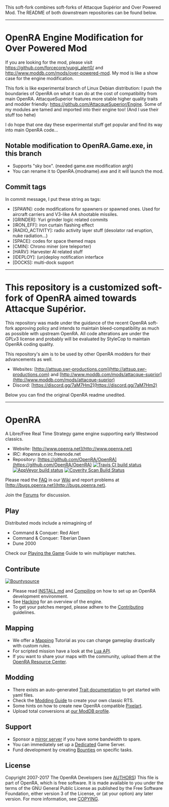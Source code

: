 This soft-fork combines soft-forks of Attacque Supérior and Over Powered Mod. The README of both downstream repositories can be found below.

***

# OpenRA Engine Modification for Over Powered Mod

If you are looking for the mod, please visit https://github.com/forcecore/yupgi_alert0/ and http://www.moddb.com/mods/over-powered-mod. My mod is like a show case for the engine modification.

This fork is like experimental branch of Linux Debian distribution: I push the boundaries of OpenRA on what it can do at the cost of compatibility from main OpenRA. AttacqueSuperior features more stable higher quality traits and modder friendly: https://github.com/AttacqueSuperior/Engine. Some of my modules are tamed and imported into their engine too! (And I use their stuff too hehe)

I do hope that one day these experimental stuff get popular and find its way into main OpenRA code...

## Notable modification to OpenRA.Game.exe, in this branch
* Supports "sky box". (needed game.exe modification argh)
* You can rename it to OpenRA.{modname}.exe and it will launch the mod.

## Commit tags
In commit message, I put these string as tags:
* [SPAWN]: code modifications for spawners or spawned ones. Used for aircraft carriers and V3-like AA shootable missiles.
* [GRINDER]: Yuri grinder logic related commits
* [IRON_EFF]: iron curtain flashing effect
* [RADIO_ACTIVITY]: radio activity layer stuff (desolator rad eruption, nuke radiation...)
* [SPACE]: codes for space themed maps
* [CMIN]: Chrono miner (ore teleporter)
* [HARV]: Harvester AI related stuff
* [IDEPLOY]: (un)deploy notification interface
* [DOCKS]: multi-dock support

***

# This repository is a customized soft-fork of OpenRA aimed towards Attacque Supérior.

This repository was made under the guidance of the recent OpenRA soft-fork approving policy and intends to maintain bleed-compatibility as much as possible with upstream OpenRA. All code alterations are under the GPLv3 license and probably will be evaluated by StyleCop to maintain OpenRA coding quality.

This repository's aim is to be used by other OpenRA modders for their advancements as well.

* Websites: [http://attsup.swr-productions.com](http://attsup.swr-productions.com) and [http://www.moddb.com/mods/attacque-suprior](http://www.moddb.com/mods/attacque-suprior)
* Discord: [https://discord.gg/7aM7Hm2](https://discord.gg/7aM7Hm2)

Below you can find the original OpenRA readme unedited.

***

# OpenRA

A Libre/Free Real Time Strategy game engine supporting early Westwood classics.

* Website: [http://www.openra.net](http://www.openra.net)
* IRC: \#openra on irc.freenode.net
* Repository: [https://github.com/OpenRA/OpenRA](https://github.com/OpenRA/OpenRA) [![Travis CI build status](https://travis-ci.org/OpenRA/OpenRA.svg?branch=bleed)](https://travis-ci.org/OpenRA/OpenRA) [![AppVeyor build status](https://ci.appveyor.com/api/projects/status/axc9k6jd25ej2o4w?svg=true)](https://ci.appveyor.com/project/OpenRA/openra) [![Coverity Scan Build Status](https://scan.coverity.com/projects/3650/badge.svg)](https://scan.coverity.com/projects/3650)

Please read the [FAQ](http://wiki.openra.net/FAQ) in our [Wiki](http://wiki.openra.net) and report problems at [http://bugs.openra.net](http://bugs.openra.net).

Join the [Forums](http://www.sleipnirstuff.com/forum/viewforum.php?f=80) for discussion.

## Play

Distributed mods include a reimagining of

* Command & Conquer: Red Alert
* Command & Conquer: Tiberian Dawn
* Dune 2000

Check our [Playing the Game](https://github.com/OpenRA/OpenRA/wiki/Playing-the-game) Guide to win multiplayer matches.

## Contribute

[![Bountysource](https://api.bountysource.com/badge/team?team_id=528&style=bounties_received)](https://www.bountysource.com/teams/openra/issues?utm_source=OpenRA&utm_medium=shield&utm_campaign=bounties_received)

* Please read [INSTALL.md](https://github.com/OpenRA/OpenRA/blob/bleed/INSTALL.md) and [Compiling](http://wiki.openra.net/Compiling) on how to set up an OpenRA development environment.
* See [Hacking](http://wiki.openra.net/Hacking) for an overview of the engine.
* To get your patches merged, please adhere to the [Contributing](https://github.com/OpenRA/OpenRA/blob/bleed/CONTRIBUTING.md) guidelines.

## Mapping

* We offer a [Mapping](http://wiki.openra.net/Mapping) Tutorial as you can change gameplay drastically with custom rules.
* For scripted mission have a look at the [Lua API](http://wiki.openra.net/Lua-API).
* If you want to share your maps with the community, upload them at the [OpenRA Resource Center](http://resource.openra.net).

## Modding

* There exists an auto-generated [Trait documentation](http://wiki.openra.net/Traits) to get started with yaml files.
* Check the [Modding Guide](http://wiki.openra.net/Modding-Guide) to create your own classic RTS.
* Some hints on how to create new OpenRA compatible [Pixelart](http://wiki.openra.net/Pixelart).
* Upload total conversions at [our ModDB profile](http://www.moddb.com/games/openra/mods).

## Support

* Sponsor a [mirror server](https://github.com/OpenRA/OpenRAWeb/tree/master/content/packages) if you have some bandwidth to spare.
* You can immediately set up a [Dedicated](http://wiki.openra.net/Dedicated) Game Server.
* Fund development by creating [Bounties](https://www.bountysource.com/trackers/36085-openra) on specific tasks.

## License
Copyright 2007-2017 The OpenRA Developers (see [AUTHORS](https://github.com/OpenRA/OpenRA/blob/bleed/AUTHORS))
This file is part of OpenRA, which is free software. It is made 
available to you under the terms of the GNU General Public License
as published by the Free Software Foundation, either version 3 of
the License, or (at your option) any later version. For more
information, see [COPYING](https://github.com/OpenRA/OpenRA/blob/bleed/COPYING).
